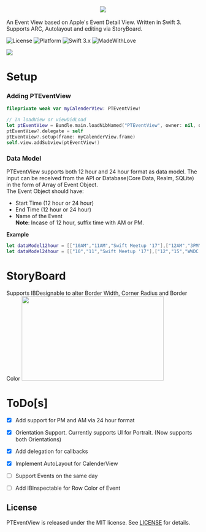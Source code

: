 
<center><img src="https://github.com/amantaneja/PTEventView/blob/master/PTEventView.png"></center><br>
An Event View based on Apple's Event Detail View. Written in Swift 3. Supports ARC, Autolayout and editing via StoryBoard.

![License](https://img.shields.io/badge/License-MIT-lightgrey.svg)
![Platform](https://img.shields.io/badge/Platforms-iOS-red.svg)
![Swift 3.x](https://img.shields.io/badge/Swift-3.x-blue.svg)
![MadeWithLove](https://img.shields.io/badge/Made%20with%20%E2%9D%A4-India-green.svg)

<img src="https://github.com/amantaneja/PTEventView/blob/master/PTEventView.gif" >

# Setup
### Adding PTEventView

```swift
fileprivate weak var myCalenderView: PTEventView!
```
```swift
// In loadView or viewDidLoad
let ptEventView = Bundle.main.loadNibNamed("PTEventView", owner: nil, options: nil)![0] as? PTEventView
ptEventView?.delegate = self
ptEventView?.setup(frame: myCalenderView.frame)
self.view.addSubview(ptEventView!)
```

### Data Model
PTEventView supports both 12 hour and 24 hour format as data model. The input can be received from the API or Database(Core Data, Realm, SQLite) in the form of Array of Event Object.<br>
The Event Object should have:
- Start Time (12 hour or 24 hour)
- End Time (12 hour or 24 hour)
- Name of the Event <br>
**Note**: Incase of 12 hour, suffix time with AM or PM.<br>

**Example** 
```swift
let dataModel12hour = [["10AM","11AM","Swift Meetup '17"],["12AM","3PM","WWDC KickOff"]]
let dataModel24hour = [["10","11","Swift Meetup '17"],["12","15","WWDC KickOff"]]

```


# StoryBoard
Supports IBDesignable to alter Border Width, Corner Radius and Border Color
<img src="https://github.com/amantaneja/PTEventView/blob/master/IBDesignable.png" height="220" width="370">


# ToDo[s]
- [x] Add support for PM and AM via 24 hour format
- [x] Orientation Support. Currently supports UI for Portrait. (Now supports both Orientations)
- [x] Add delegation for callbacks
- [x] Implement AutoLayout for CalenderView
- [ ] Support Events on the same day
- [ ] Add IBInspectable for Row Color of Event


## License

PTEventView is released under the MIT license. See [LICENSE](https://github.com/amantaneja/PTEventView/blob/master/LICENSE) for details.
